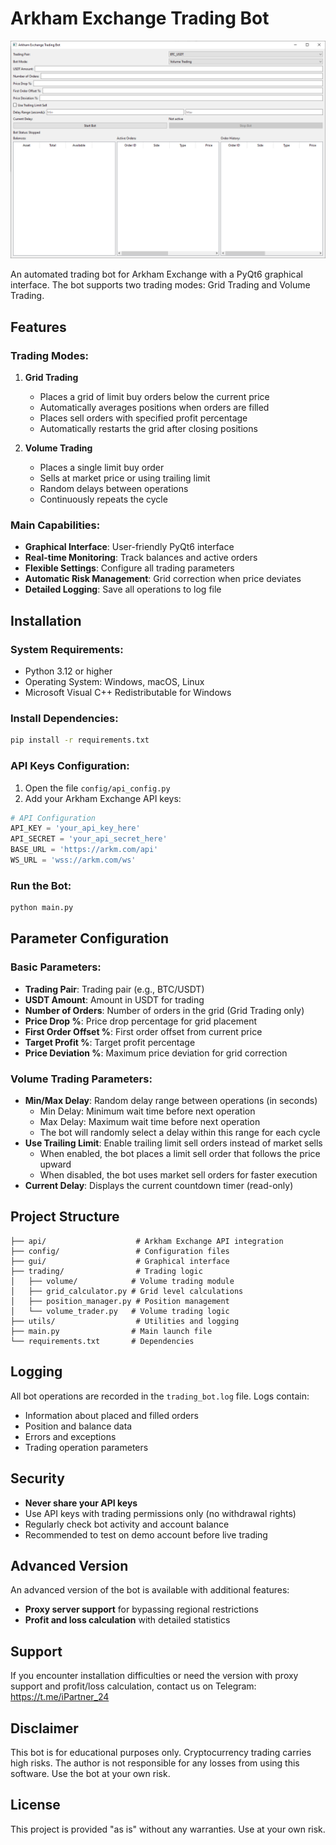 # Arkham Exchange Trading Bot

![Скриншот интерфейса](bot.png)

An automated trading bot for Arkham Exchange with a PyQt6 graphical interface. The bot supports two trading modes: Grid Trading and Volume Trading.

## Features

### Trading Modes:

1. **Grid Trading**
   - Places a grid of limit buy orders below the current price
   - Automatically averages positions when orders are filled
   - Places sell orders with specified profit percentage
   - Automatically restarts the grid after closing positions

2. **Volume Trading**
   - Places a single limit buy order
   - Sells at market price or using trailing limit
   - Random delays between operations
   - Continuously repeats the cycle

### Main Capabilities:

- **Graphical Interface**: User-friendly PyQt6 interface
- **Real-time Monitoring**: Track balances and active orders
- **Flexible Settings**: Configure all trading parameters
- **Automatic Risk Management**: Grid correction when price deviates
- **Detailed Logging**: Save all operations to log file

## Installation

### System Requirements:
- Python 3.12 or higher
- Operating System: Windows, macOS, Linux
- Microsoft Visual C++ Redistributable for Windows

### Install Dependencies:

```bash
pip install -r requirements.txt
```

### API Keys Configuration:

1. Open the file `config/api_config.py`
2. Add your Arkham Exchange API keys:

```python
# API Configuration
API_KEY = 'your_api_key_here'
API_SECRET = 'your_api_secret_here'
BASE_URL = 'https://arkm.com/api'
WS_URL = 'wss://arkm.com/ws'
```

### Run the Bot:

```bash
python main.py
```

## Parameter Configuration

### Basic Parameters:

- **Trading Pair**: Trading pair (e.g., BTC/USDT)
- **USDT Amount**: Amount in USDT for trading
- **Number of Orders**: Number of orders in the grid (Grid Trading only)
- **Price Drop %**: Price drop percentage for grid placement
- **First Order Offset %**: First order offset from current price
- **Target Profit %**: Target profit percentage
- **Price Deviation %**: Maximum price deviation for grid correction

### Volume Trading Parameters:

- **Min/Max Delay**: Random delay range between operations (in seconds)
  - Min Delay: Minimum wait time before next operation
  - Max Delay: Maximum wait time before next operation
  - The bot will randomly select a delay within this range for each cycle
- **Use Trailing Limit**: Enable trailing limit sell orders instead of market sells
  - When enabled, the bot places a limit sell order that follows the price upward
  - When disabled, the bot uses market sell orders for faster execution
- **Current Delay**: Displays the current countdown timer (read-only)

## Project Structure

```
├── api/                    # Arkham Exchange API integration
├── config/                 # Configuration files
├── gui/                    # Graphical interface
├── trading/                # Trading logic
│   ├── volume/            # Volume trading module
│   ├── grid_calculator.py # Grid level calculations
│   ├── position_manager.py # Position management
│   └── volume_trader.py   # Volume trading logic
├── utils/                  # Utilities and logging
├── main.py                # Main launch file
└── requirements.txt       # Dependencies
```

## Logging

All bot operations are recorded in the `trading_bot.log` file. Logs contain:
- Information about placed and filled orders
- Position and balance data
- Errors and exceptions
- Trading operation parameters

## Security

- **Never share your API keys**
- Use API keys with trading permissions only (no withdrawal rights)
- Regularly check bot activity and account balance
- Recommended to test on demo account before live trading

## Advanced Version

An advanced version of the bot is available with additional features:
- **Proxy server support** for bypassing regional restrictions
- **Profit and loss calculation** with detailed statistics

## Support

If you encounter installation difficulties or need the version with proxy support and profit/loss calculation, contact us on Telegram: https://t.me/iPartner_24

## Disclaimer

This bot is for educational purposes only. Cryptocurrency trading carries high risks. The author is not responsible for any losses from using this software. Use the bot at your own risk.

## License

This project is provided "as is" without any warranties. Use at your own risk.
